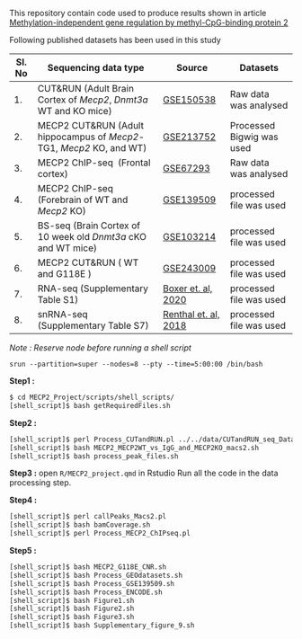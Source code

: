 This repository contain code used to produce results shown in article [Methylation-independent gene regulation by methyl-CpG-binding protein 2]()

Following published datasets has been used in this study 


| **SI. No** | **Sequencing data type**   |**Source** | Datasets |
|-----------------|--------------------------------------|-----------------|----- |
| 1\.        | CUT&RUN (Adult Brain Cortex of *Mecp2*, *Dnmt3a* WT and KO mice)         | [GSE150538](https://www.ncbi.nlm.nih.gov/geo/query/acc.cgi?acc=GSE150538)       | Raw data was analysed                          |
| 2\.        | MECP2 CUT&RUN (Adult hippocampus of *Mecp2*-TG1, *Mecp2* KO, and WT) | [GSE213752](https://www.ncbi.nlm.nih.gov/geo/query/acc.cgi?acc=GSE213752)       | Processed Bigwig was used                          |
| 3.         | MECP2 ChIP-seq     (Frontal cortex)                                                  | [GSE67293](https://www.ncbi.nlm.nih.gov/geo/query/acc.cgi?acc=GSE67293)     |  Raw data was analysed                        |
| 4.         | MECP2 ChIP-seq  (Forebrain of WT and *Mecp2* KO)                                                | [GSE139509](https://www.ncbi.nlm.nih.gov/geo/query/acc.cgi?acc=GSE139509)   |  processed file was used                        |
| 5\.        | BS-seq (Brain Cortex of 10 week old *Dnmt3a* cKO and WT mice)          | [GSE103214](https://www.ncbi.nlm.nih.gov/geo/query/acc.cgi?acc=GSE103214)         | processed file was used                        |
| 6\.        | MECP2 CUT&RUN ( WT and G118E )                                       | [GSE243009](https://www.ncbi.nlm.nih.gov/geo/query/acc.cgi?acc=GSE243009)  | processed file was used                        |
| 7\.        | RNA-seq (Supplementary Table S1)                                     | [Boxer et. al, 2020](https://www.sciencedirect.com/science/article/pii/S109727651930810X?via%3Dihub#app2) |  processed file was used                        |
| 8\.        | snRNA-seq (Supplementary Table S7)                                     | [Renthal et. al, 2018](https://www.nature.com/articles/s41593-018-0270-6#citeas) |  processed file was used                        |

*Note : Reserve node before running a shell script*
```
srun --partition=super --nodes=8 --pty --time=5:00:00 /bin/bash
```
**Step1 :**
```bash
$ cd MECP2_Project/scripts/shell_scripts/
[shell_script]$ bash getRequiredFiles.sh
```

**Step2 :**

```bash
[shell_script]$ perl Process_CUTandRUN.pl ../../data/CUTandRUN_seq_Data.txt
[shell_script]$ bash MECP2_MECP2WT_vs_IgG_and_MECP2KO_macs2.sh
[shell_script]$ bash process_peak_files.sh
```

**Step3 :** open `R/MECP2_project.qmd` in Rstudio
Run all the code in the data processing step.

**Step4 :**
```bash
[shell_script]$ perl callPeaks_Macs2.pl
[shell_script]$ bash bamCoverage.sh
[shell_script]$ perl Process_MECP2_ChIPseq.pl
```
**Step5 :**

```bash
[shell_script]$ bash MECP2_G118E_CNR.sh
[shell_script]$ bash Process_GEOdatasets.sh
[shell_script]$ bash Process_GSE139509.sh
[shell_script]$ bash Process_ENCODE.sh
[shell_script]$ bash Figure1.sh
[shell_script]$ bash Figure2.sh
[shell_script]$ bash Figure3.sh
[shell_script]$ bash Supplementary_figure_9.sh
```
